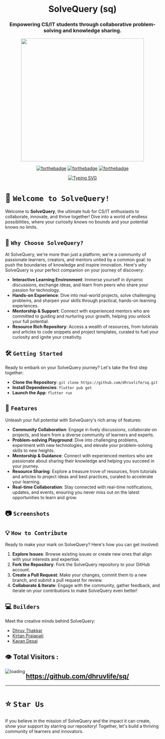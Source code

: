 <div align="center"> 

# SolveQuery (sq)

### Empowering CS/IT students through collaborative problem-solving and knowledge sharing.
 

<p align="center">
<img  width="400" height="400" src="https://github.com/dhruvlife/sq/blob/main/assets/logos/logo.gif">
</p>

  
[![forthebadge](https://forthebadge.com/images/badges/built-by-developers.svg)](https://github.com/dhruvlife/sq) 
[![forthebadge](https://forthebadge.com/images/badges/built-with-love.svg)](https://github.com/dhruvlife/sq) 
[![forthebadge](https://forthebadge.com/images/badges/built-for-android.svg)](https://github.com/dhruvlife/sq)
  
  
 [![Typing SVG](https://readme-typing-svg.demolab.com?font=Comic+Sans+MS&color=F72288&size=30&center=true&vCenter=true&width=650&height=80&lines=Welcome+to+SolveQuery;Unleash+Your+Potential;Join+the+Community)](https://github.com/dhruvlife/sq)
 
 
</div>


# 🚀 `Welcome to SolveQuery!`

Welcome to **SolveQuery**, the ultimate hub for CS/IT enthusiasts to collaborate, innovate, and thrive together! Dive into a world of endless possibilities, where your curiosity knows no bounds and your potential knows no limits.

## 🌟 `Why Choose SolveQuery?`

At SolveQuery, we're more than just a platform; we're a community of passionate learners, creators, and mentors united by a common goal: to push the boundaries of knowledge and inspire innovation. Here's why SolveQuery is your perfect companion on your journey of discovery:

- **Interactive Learning Environment**: Immerse yourself in dynamic discussions, exchange ideas, and learn from peers who share your passion for technology.
- **Hands-on Experience**: Dive into real-world projects, solve challenging problems, and sharpen your skills through practical, hands-on learning experiences.
- **Mentorship & Support**: Connect with experienced mentors who are committed to guiding and nurturing your growth, helping you unlock your full potential.
- **Resource Rich Repository**: Access a wealth of resources, from tutorials and articles to code snippets and project templates, curated to fuel your curiosity and ignite your creativity.

## 🛠️ `Getting Started`

Ready to embark on your SolveQuery journey? Let's take the first step together:

- **Clone the Repository**: `git clone https://github.com/dhruvlife/sq.git`
- **Install Dependencies**: `flutter pub get`
- **Launch the App**: `flutter run`

## 🌈 `Features`

Unleash your full potential with SolveQuery's rich array of features:

- **Community Collaboration**: Engage in lively discussions, collaborate on projects, and learn from a diverse community of learners and experts.
- **Problem-solving Playground**: Dive into challenging problems, experiment with new technologies, and elevate your problem-solving skills to new heights.
- **Mentorship & Guidance**: Connect with experienced mentors who are passionate about sharing their knowledge and helping you succeed in your journey.
- **Resource Sharing**: Explore a treasure trove of resources, from tutorials and articles to project ideas and best practices, curated to accelerate your learning.
- **Real-time Collaboration**: Stay connected with real-time notifications, updates, and events, ensuring you never miss out on the latest opportunities to learn and grow.

## 📷 `Screenshots`

<!--- Include relevant screenshots of your app here -->

## 💡 `How to Contribute`

Ready to make your mark on SolveQuery? Here's how you can get involved:

1. **Explore Issues**: Browse existing issues or create new ones that align with your interests and expertise.
2. **Fork the Repository**: Fork the SolveQuery repository to your GitHub account.
3. **Create a Pull Request**: Make your changes, commit them to a new branch, and submit a pull request for review.
4. **Collaborate & Iterate**: Engage with the community, gather feedback, and iterate on your contributions to make SolveQuery even better!

## 💻 `Builders`

Meet the creative minds behind SolveQuery:

- [Dhruv Thakkar](https://github.com/dhruvlife)
- [Kirtan Prajapati](https://github.com/kirtan-prajapati)
- [Kavan Desai](https://github.com/Kavannl)

  



## 👁️ Total Visitors : 

<img align="left" src="https://profile-counter.glitch.me/sq/count.svg" alt="loading">

https://github.com/dhruvlife/sq/
-
---


# ⭐️ `Star Us`

If you believe in the mission of SolveQuery and the impact it can create, show your support by starring our repository! Together, let's build a thriving community of learners and innovators.
